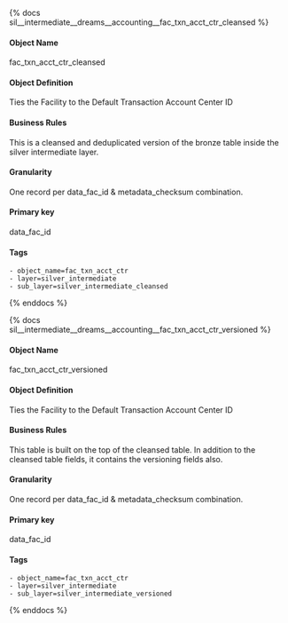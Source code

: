 {% docs sil__intermediate__dreams__accounting__fac_txn_acct_ctr_cleansed %}

#### Object Name
fac_txn_acct_ctr_cleansed

#### Object Definition
Ties the Facility to the Default Transaction Account Center ID

#### Business Rules
This is a cleansed and deduplicated version of the bronze table inside the silver intermediate layer.

#### Granularity
One record per data_fac_id & metadata_checksum combination.

#### Primary key
data_fac_id

#### Tags
    - object_name=fac_txn_acct_ctr
    - layer=silver_intermediate
    - sub_layer=silver_intermediate_cleansed

{% enddocs %}

{% docs sil__intermediate__dreams__accounting__fac_txn_acct_ctr_versioned %}

#### Object Name
fac_txn_acct_ctr_versioned

#### Object Definition
Ties the Facility to the Default Transaction Account Center ID

#### Business Rules
This table is built on the top of the cleansed table. In addition to the cleansed table fields, it contains the versioning fields also.

#### Granularity
One record per data_fac_id & metadata_checksum combination.

#### Primary key
data_fac_id

#### Tags
    - object_name=fac_txn_acct_ctr
    - layer=silver_intermediate
    - sub_layer=silver_intermediate_versioned

{% enddocs %}